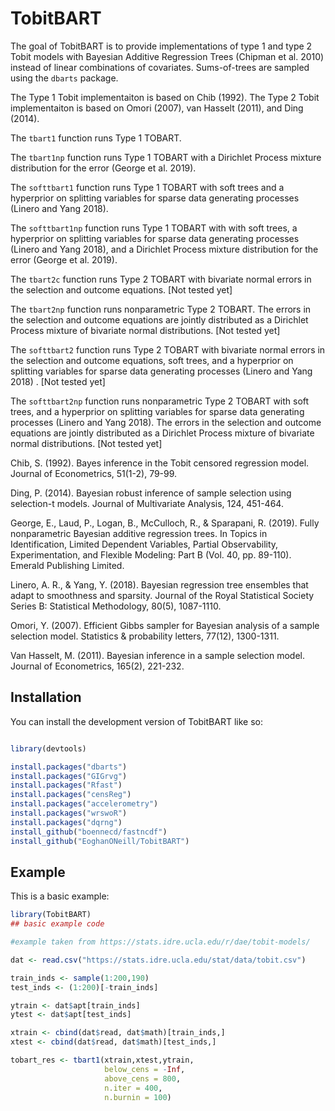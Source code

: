 
# TobitBART

<!-- badges: start -->
<!-- badges: end -->

The goal of TobitBART is to provide implementations of type 1 and type 2 Tobit models with Bayesian Additive Regression Trees (Chipman et al. 2010) instead of linear combinations of covariates. Sums-of-trees are sampled using the ``dbarts`` package.

The Type 1 Tobit implementaiton is based on Chib (1992). The Type 2 Tobit implementaiton is based on Omori (2007), van Hasselt (2011), and Ding (2014).


The `tbart1` function runs Type 1 TOBART.

The `tbart1np` function runs Type 1 TOBART with a Dirichlet Process mixture distribution for the error (George et al. 2019).

The `softtbart1` function runs Type 1 TOBART with soft trees and a hyperprior on splitting variables for sparse data generating processes (Linero and Yang 2018). 

The `softtbart1np` function runs Type 1 TOBART with with soft trees, a hyperprior on splitting variables for sparse data generating processes (Linero and Yang 2018), and a Dirichlet Process mixture distribution for the error (George et al. 2019).

The `tbart2c` function runs Type 2 TOBART with bivariate normal errors in the selection and outcome equations. [Not tested yet]

The `tbart2np` function runs nonparametric Type 2 TOBART. The errors in the selection and outcome equations are jointly distributed as a Dirichlet Process mixture of bivariate normal distributions. [Not tested yet]

The `softtbart2` function runs Type 2 TOBART with bivariate normal errors in the selection and outcome equations, soft trees, and a hyperprior on splitting variables for sparse data generating processes (Linero and Yang 2018) . [Not tested yet]

The `softtbart2np` function runs nonparametric Type 2 TOBART with soft trees, and a hyperprior on splitting variables for sparse data generating processes (Linero and Yang 2018). The errors in the selection and outcome equations are jointly distributed as a Dirichlet Process mixture of bivariate normal distributions. [Not tested yet]


Chib, S. (1992). Bayes inference in the Tobit censored regression model. Journal of Econometrics, 51(1-2), 79-99.

Ding, P. (2014). Bayesian robust inference of sample selection using selection-t models. Journal of Multivariate Analysis, 124, 451-464.

George, E., Laud, P., Logan, B., McCulloch, R., & Sparapani, R. (2019). Fully nonparametric Bayesian additive regression trees. In Topics in Identification, Limited Dependent Variables, Partial Observability, Experimentation, and Flexible Modeling: Part B (Vol. 40, pp. 89-110). Emerald Publishing Limited.

Linero, A. R., & Yang, Y. (2018). Bayesian regression tree ensembles that adapt to smoothness and sparsity. Journal of the Royal Statistical Society Series B: Statistical Methodology, 80(5), 1087-1110.

Omori, Y. (2007). Efficient Gibbs sampler for Bayesian analysis of a sample selection model. Statistics & probability letters, 77(12), 1300-1311.

Van Hasselt, M. (2011). Bayesian inference in a sample selection model. Journal of Econometrics, 165(2), 221-232.




## Installation

You can install the development version of TobitBART like so:

``` r

library(devtools)

install.packages("dbarts")
install.packages("GIGrvg")
install.packages("Rfast")
install.packages("censReg")
install.packages("accelerometry")
install.packages("wrswoR")
install.packages("dqrng")
install_github("boennecd/fastncdf")
install_github("EoghanONeill/TobitBART")
```

## Example

This is a basic example:

``` r
library(TobitBART)
## basic example code

#example taken from https://stats.idre.ucla.edu/r/dae/tobit-models/

dat <- read.csv("https://stats.idre.ucla.edu/stat/data/tobit.csv")

train_inds <- sample(1:200,190)
test_inds <- (1:200)[-train_inds]

ytrain <- dat$apt[train_inds]
ytest <- dat$apt[test_inds]

xtrain <- cbind(dat$read, dat$math)[train_inds,]
xtest <- cbind(dat$read, dat$math)[test_inds,]

tobart_res <- tbart1(xtrain,xtest,ytrain,
                     below_cens = -Inf,
                     above_cens = 800,
                     n.iter = 400,
                     n.burnin = 100)


```
